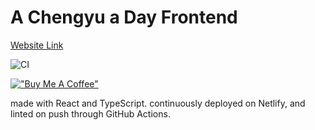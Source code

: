 # A Chengyu a Day Frontend

[Website Link](https://www.achengyuaday.com)

![CI](https://github.com/ptwu/acad-fe/workflows/CI/badge.svg)

[!["Buy Me A Coffee"](https://www.buymeacoffee.com/assets/img/custom_images/orange_img.png)](https://www.buymeacoffee.com/peterwu)

made with React and TypeScript. continuously deployed on Netlify, and linted
on push through GitHub Actions.
